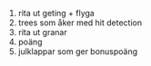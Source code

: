 1. rita ut geting + flyga
1. trees som åker med hit detection
2. rita ut granar
2. poäng
3. julklappar som ger bonuspoäng